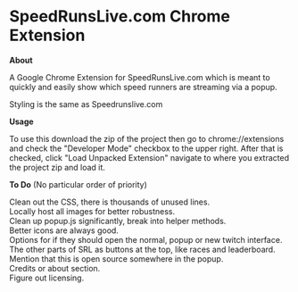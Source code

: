 SpeedRunsLive.com Chrome Extension
==================

**About**

A Google Chrome Extension for SpeedRunsLive.com which is meant to quickly and easily show which speed runners 
are streaming via a popup.

Styling is the same as Speedrunslive.com

**Usage**

To use this download the zip of the project then go to chrome://extensions and check the "Developer Mode" checkbox 
to the upper right. After that is checked, click "Load Unpacked Extension" navigate to where you extracted the project 
zip and load it.


**To Do** (No particular order of priority)  

Clean out the CSS, there is thousands of unused lines.  
Locally host all images for better robustness.  
Clean up popup.js significantly, break into helper methods.  
Better icons are always good.  
Options for if they should open the normal, popup or new twitch interface.  
The other parts of SRL as buttons at the top, like races and leaderboard.  
Mention that this is open source somewhere in the popup.  
Credits or about section.  
Figure out licensing.
